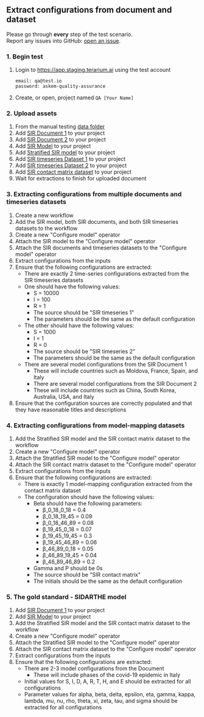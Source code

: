 ## Extract configurations from document and dataset
Please go through __every__ step of the test scenario.\
Report any issues into GitHub: [open an issue](https://github.com/DARPA-ASKEM/terarium/issues/new?assignees=&labels=bug%2C+Q%26A&template=qa-issue.md&title=%5BBUG%5D%3A+).

### 1. Begin test
1. Login to https://app.staging.terarium.ai using the test account
    ```
    email: qa@test.io
    password: askem-quality-assurance
    ```
2. Create, or open, project named `QA [Your Name]`

### 2. Upload assets
1. From the manual testing [data folder](https://drive.google.com/drive/folders/14z6WAldQky0xgOAM69f6hakXhyHobYMe)
2. Add [SIR Document 1](https://drive.google.com/file/d/1ZQXSGhesif_G0bjQiB9nx0B_BJ1xV1Wx/view?usp=sharing) to your project
3. Add [SIR Document 2](https://drive.google.com/file/d/1U1h5YCBxom9k475QSOzkiIwyi5V159dV/view?usp=sharing) to your project
4. Add [SIR Model](https://drive.google.com/file/d/1F9UWuvwJPZY_XAGflsOIYy4Qrl56KS91/view?usp=sharing) to your project
5. Add [Stratified SIR model](https://drive.google.com/file/d/1r-zfKmHrOub7QT9BfdQEZabfZqveLhIq/view?usp=sharing) to your project
6. Add [SIR timeseries Dataset 1](https://drive.google.com/file/d/1QM2TL6XrBHIlFOVSavugKAQErls7XtY8/view?usp=sharing) to your project
7. Add [SIR timeseries Dataset 2](https://drive.google.com/file/d/1zKySIpyPN_aa-icxy1e8NHmVtkZs51Fn/view?usp=sharing) to your project
8. Add [SIR contact matrix dataset](https://drive.google.com/file/d/17TByirv-LwunB0gDq46-Ww-SyJZYaHKD/view?usp=sharing) to your project
9. Wait for extractions to finish for uploaded document

### 3. Extracting configurations from multiple documents and timeseries datasets
1. Create a new workflow
2. Add the SIR model, both SIR documents, and both SIR timeseries datasets to the workflow
3. Create a new "Configure model" operator
4. Attach the SIR model to the "Configure model" operator
5. Attach the SIR documents and timeseries datasets to the "Configure model" operator
6. Extract configurations from the inputs
7. Ensure that the following configurations are extracted:
    - There are exactly 2 time-series configurations extracted from the SIR timeseries datasets
    - One should have the following values:
        - S = 10000
        - I = 100
        - R = 1
        - The source should be "SIR timeseries 1"
        - The parameters should be the same as the default configuration
    - The other should have the following values:
        - S = 1000
        - I = 1
        - R = 0
        - The source should be "SIR timeseries 2"
        - The parameters should be the same as the default configuration
    - There are several model configurations from the SIR Document 1
        - These will include countries such as Moldova, France, Spain, and Italy
        - There are several model configurations from the SIR Document 2
        - These will include countries such as China, South Korea, Australia, USA, and Italy
8. Ensure that the configuration sources are correctly populated and that they have reasonable titles and descriptions

### 4. Extracting configurations from model-mapping datasets
1. Add the Stratified SIR model and the SIR contact matrix dataset to the workflow
2. Create a new "Configure model" operator
3. Attach the Stratified SIR model to the "Configure model" operator
4. Attach the SIR contact matrix dataset to the "Configure model" operator
5. Extract configurations from the inputs
6. Ensure that the following configurations are extracted:
    - There is exactly 1 model-mapping configuration extracted from the contact matrix dataset
    - The configuration should have the following values:
        - Beta should have the following parameters:
            - β_0_18_0_18 = 0.4
            - β_0_18_19_45 = 0.09
            - β_0_18_46_89 = 0.08
            - β_19_45_0_18 = 0.07
            - β_19_45_19_45 = 0.3
            - β_19_45_46_89 = 0.06
            - β_46_89_0_18 = 0.05
            - β_46_89_19_45 = 0.04
            - β_46_89_46_89 = 0.2
        - Gamma and P should be 0s
        - The source should be "SIR contact matrix"
        - The initials should be the same as the default configuration

### 5. The gold standard - SIDARTHE model
1. Add [SIR Document 1]() to your project
2. Add [SIR Model]() to your project 
3. Add the Stratified SIR model and the SIR contact matrix dataset to the workflow 
4. Create a new "Configure model" operator 
5. Attach the Stratified SIR model to the "Configure model" operator 
6. Attach the SIR contact matrix dataset to the "Configure model" operator 
7. Extract configurations from the inputs 
8. Ensure that the following configurations are extracted:
    - There are 2-3 model configurations from the Document
        - These will include phases of the covid-19 epidemic in Italy
    - Initial values for S, I, D, A, R, T, H, and E should be extracted for all configurations
    - Parameter values for alpha, beta, delta, epsilon, eta, gamma, kappa, lambda, mu, nu, rho, theta, xi, zeta, tau, and sigma should be extracted for all configurations
